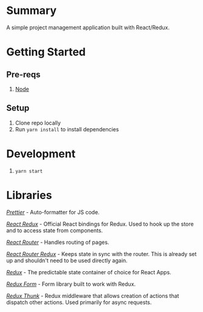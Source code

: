 # Summary

A simple project management application built with React/Redux.

# Getting Started

## Pre-reqs

1. [Node](https://nodejs.org)

## Setup

1. Clone repo locally
1. Run `yarn install` to install dependencies

# Development

1. `yarn start`

# Libraries

*[Prettier](https://github.com/prettier/prettier)* - Auto-formatter for JS code.

*[React Redux](https://github.com/reactjs/react-redux)* - Official React bindings for Redux. Used to hook up the store and to access state from components.

*[React Router](https://reacttraining.com/react-router/)* - Handles routing of pages.

*[React Router Redux](https://github.com/ReactTraining/react-router/tree/master/packages/react-router-redux)* - Keeps state in sync with the router. This is already set up and shouldn't need to be used directly again.

*[Redux](http://redux.js.org/)* - The predictable state container of choice for React Apps.

*[Redux Form](http://redux-form.com/6.6.3/)* - Form library built to work with Redux.

*[Redux Thunk](https://github.com/gaearon/redux-thunk)* - Redux middleware that allows creation of actions that dispatch other actions. Used primarily for async requests.
